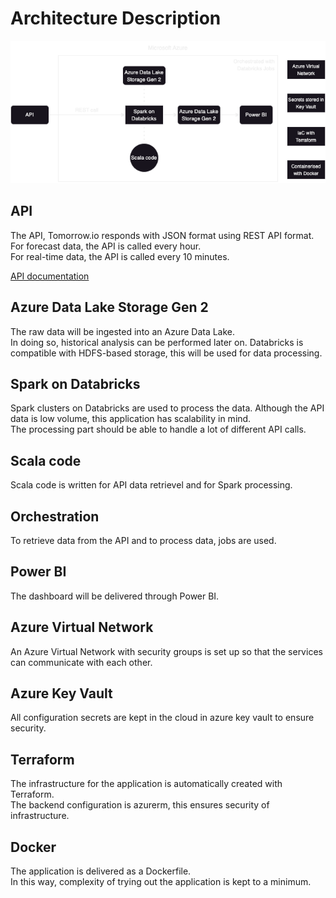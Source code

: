 # Architecture Description

![Architecture Diagram](architecture-diagram.png)

## API

The API, Tomorrow.io responds with JSON format using REST API format.  
For forecast data, the API is called every hour.  
For real-time data, the API is called every 10 minutes.

[API documentation](API-documentation.md)

## Azure Data Lake Storage Gen 2  

The raw data will be ingested into an Azure Data Lake.  
In doing so, historical analysis can be performed later on.
Databricks is compatible with HDFS-based storage, this will be used for data processing.

## Spark on Databricks

Spark clusters on Databricks are used to process the data.
Although the API data is low volume, this application has scalability in mind.  
The processing part should be able to handle a lot of different API calls.

## Scala code

Scala code is written for API data retrievel and for Spark processing.  

## Orchestration

To retrieve data from the API and to process data, jobs are used.  

## Power BI

The dashboard will be delivered through Power BI.  

## Azure Virtual Network

An Azure Virtual Network with security groups is set up so that the services can communicate with each other.  

## Azure Key Vault

All configuration secrets are kept in the cloud in azure key vault to ensure security.  

## Terraform

The infrastructure for the application is automatically created with Terraform.  
The backend configuration is azurerm, this ensures security of infrastructure.

## Docker

The application is delivered as a Dockerfile.  
In this way, complexity of trying out the application is kept to a minimum.  